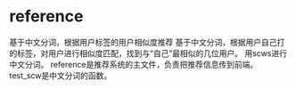 # reference
基于中文分词，根据用户标签的用户相似度推荐
基于中文分词，根据用户自己打的标签，对用户进行相似度匹配，找到与“自己”最相似的几位用户。
用scws进行中文分词。
reference是推荐系统的主文件，负责把推荐信息传到前端。
test_scw是中文分词的函数。

